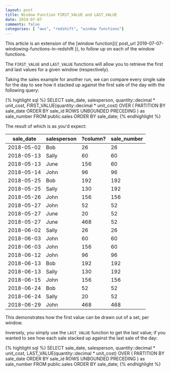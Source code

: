 ```yaml
---
layout: post
title: Window Function FIRST_VALUE and LAST_VALUE
date: 2019-07-07
comments: false
categories: [ "aws", "redshift", "window functions"]
---
```


This article is an extension of the [window function]({ post_url 2019-07-07-windowing-functions-in-redshift }), to follow up on each of the window functions.

The `FIRST_VALUE` and `LAST_VALUE` functions will allow you to retrieve the first and last values for a given window (respectively).

Taking the sales example for another run, we can compare every single sale for the day to see how it stacked up against the first sale of the day with the following query:

{% highlight sql %}
SELECT sale_date, salesperson, quantity::decimal * unit_cost,
	   FIRST_VALUE(quantity::decimal * unit_cost) OVER (
         PARTITION BY sale_date
         ORDER BY sale_id
         ROWS UNBOUNDED PRECEDING
       ) as sale_number
FROM public.sales
ORDER BY sale_date;
{% endhighlight %}

The result of which is as you'd expect:

|sale_date|salesperson|?column?|sale_number|
|---------|-----------|--------|-----------|
|2018-05-02|Bob|26|26|
|2018-05-13|Sally|60|60|
|2018-05-13|June|156|60|
|2018-05-14|John|96|96|
|2018-05-25|Bob|192|192|
|2018-05-25|Sally|130|192|
|2018-05-26|John|156|156|
|2018-05-27|John|52|52|
|2018-05-27|June|20|52|
|2018-05-27|June|468|52|
|2018-06-02|Sally|26|26|
|2018-06-03|John|60|60|
|2018-06-03|John|156|60|
|2018-06-12|John|96|96|
|2018-06-13|Bob|192|192|
|2018-06-13|Sally|130|192|
|2018-06-15|John|156|156|
|2018-06-24|Bob|52|52|
|2018-06-24|Sally|20|52|
|2018-06-29|John|468|468|

This demonstrates how the first value can be drawn out of a set, per window.

Inversely, you simply use the `LAST_VALUE` function to get the last value; if you wanted to see how each sale stacked up against the last sale of the day:

{% highlight sql %}
SELECT sale_date, salesperson, quantity::decimal * unit_cost,
	   LAST_VALUE(quantity::decimal * unit_cost) OVER (
         PARTITION BY sale_date
         ORDER BY sale_id
         ROWS UNBOUNDED PRECEDING
       ) as sale_number
FROM public.sales
ORDER BY sale_date;
{% endhighlight %}


